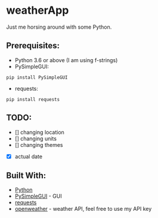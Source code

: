 # weatherApp
Just me horsing around with some Python.



## Prerequisites:
* Python 3.6 or above (I am using f-strings)
* PySimpleGUI:

`pip install PySimpleGUI`
* requests:

`pip install requests`

## TODO:
- [] changing location
- [] changing units
- [] changing themes
- [x] actual date

## Built With:
* [Python](https://www.python.org/)
* [PySimpleGUI](https://pysimplegui.readthedocs.io/en/latest/) - GUI
* [requests](https://requests.readthedocs.io/en/latest/user/install/#install) 
* [openweather](https://openweathermap.org/) - weather API, feel free to use my API key
